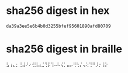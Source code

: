 # sha256 digest in hex
`da39a3ee5e6b4b0d3255bfef95601890afd80709`

# sha256 digest in braille
`⣣⢰⣄⡂⢘⣼⠜⠔⢚⣻⣴⣈⢙⡯⢹⠤⠧⢮⡁⣤⡤⢛⢓⡌⢤⢕⢙⠛⡸⡒⢸⡕`